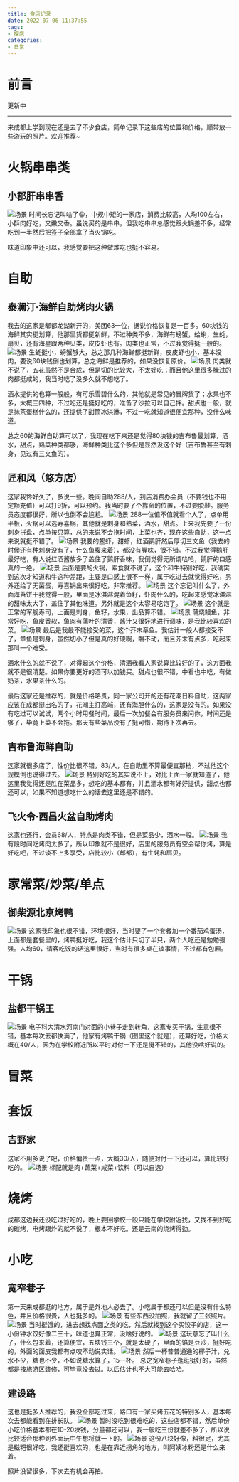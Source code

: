 ```yaml
---
title: 食店记录
date: 2022-07-06 11:37:55
tags: 
- 探店
categories:
- 日常
---
```

# 前言
更新中
****************
来成都上学到现在还是去了不少食店，简单记录下这些店的位置和价格，顺带放一些游玩的照片。欢迎推荐~
<!-- more -->
# 火锅串串类
## 小郡肝串串香
![场景](./food-in-ChengDu/longhuchuan.jpg)
时间长忘记叫啥了😀，中规中矩的一家店，消费比较高，人均100左右，小酥肉好吃，又嫩又香。虽说买的是串串，但我吃串串总感觉跟火锅差不多，经常吃到一半然后把签子全部拿了当火锅吃。

味道印象中还可以，我感觉要把这种做难吃也挺不容易。

# 自助
## 泰澜汀·海鲜自助烤肉火锅
我去的这家是郫都龙湖新开的，美团63一位，据说价格恢复是一百多。60块钱的海鲜其实挺划算，他那里货都挺新鲜，不过种类不多，海鲜有螃蟹，蛤蜊，生蚝，扇贝，还有海星跟两种贝类，皮皮虾也有。肉类也正常，不过我觉得挺一般的。
![场景](./food-in-ChengDu/tai1.jpg)
生蚝挺小，螃蟹够大，总之那几种海鲜都挺新鲜，皮皮虾也小，基本没肉，要说60块钱倒也划算，总之海鲜是推荐的，如果没恢复原价。
![场景](./food-in-ChengDu/tai.jpg)
肉类就不说了，五花虽然不是合成，但是切的比较大，不太好吃；而且他这里很多腌过的肉都挺咸的，我当时吃了没多久就不想吃了。

酒水提供的也算一般般，有可乐雪碧什么的，其他就是常见的冒牌货了；水果也不多，大概三四种，不过吃还是挺好吃的，准备了沙拉可以自己拌。甜点也一般，就是抹茶蛋糕什么的，还提供了甜筒冰淇淋，不过一吃就知道很便宜那种，没什么味道。

总之60的海鲜自助算可以了，我现在吃下来还是觉得80块钱的吉布鲁最划算，酒水，甜点，熟菜种类都够，海鲜种类比这个多但是显然没这个好（吉布鲁甚至有刺身，见过有三文鱼的）。

## 匠和风（悠方店）
这家我馋好久了，多说一些。晚间自助288/人，到店消费办会员（不要钱也不用定额充值）可以打9折，可以预约。我当时要了个靠窗的位置，不过要脱鞋。服务员态度都很好，所以也倒不会尴尬。
![场景](./food-in-ChengDu/jiang_env.jpg)
288一位值不值就看个人了，点单用平板，火锅可以选寿喜锅，其他就是刺身和熟菜，酒水，甜点。上来我先要了一份刺身拼盘，点单按只算，总的来说不会拖时间，上菜也齐，现在这些自助，这一点来说就挺不错了。
![场景](./food-in-ChengDu/jiang_ci.jpg)
我要的鳌虾，甜虾，红酒鹅肝然后厚切三文鱼（我去的时候还有种刺身没有了，什么鱼腹来着），都没有腥味，很不错。不过我觉得鹅肝最好吃，有人说红酒酱放多了盖住了鹅肝香味，我倒觉得无所谓哈哈，鹅肝的口感真的一绝。
![场景](./food-in-ChengDu/jiang_niu.jpg)
后面是要的火锅，素食就不说了，这个和牛特别好吃，我确实到这次才知道和牛这种差距，主要是口感上很不一样，属于吃进去就觉得好吃，另外还给了无菌蛋，寿喜锅出来很好吃，非常推荐。
![场景](./food-in-ChengDu/jiang_ice.jpg)
这个忘记叫什么了，外面海苔饼干我觉得一般，里面是冰淇淋混着鱼籽，虾肉什么的，吃起来感觉冰淇淋的甜味太大了，盖住了其他味道。另外就是这个太容易吃饱了。
![场景](./food-in-ChengDu/jiang_jun.jpg)
这个就是正常的军舰寿司，上面是刺身，鱼籽，水果，出品算不错。
![场景](./food-in-ChengDu/jiang_pu.jpg)
蒲烧鳗鱼，非常好吃，鱼皮香软，鱼肉有蒲叶的清香，酱汁又很好地进行调味，是我比较喜欢的菜。
![场景](./food-in-ChengDu/jiang_zhang.jpg)
最后是我最不能接受的菜，这个芥末章鱼。我估计一般人都接受不了，章鱼是刺身，虽然切小了但是真的好硬啊，嚼不动，而且芥末有点多，吃起来那叫一个难受。

酒水什么的就不说了，对得起这个价格，清酒我看人家说算比较好的了，这方面我就不是很清楚。如果你要更好的酒可以加钱买。甜点也很不错，中看也中吃，有做奶茶，水果茶什么的。

最后这家还是推荐的，就是价格略贵，同一家公司开的还有花潮日料自助，这两家应该在成都挺出名的了，花潮主打高端，还有海胆什么的，这家是没有的。如果没有吃过可以试试，两个小时用餐时间，最后一次加餐会有服务员来问你，时间还是够了，毕竟上菜不会拖。那天有些菜品没有了挺可惜，期待下次再去。

## 吉布鲁海鲜自助
这家就很多店了，性价比很不错，83/人，在自助里不算最便宜那档，不过他这个规模倒也说得过去。
![场景](./food-in-ChengDu/jibulu.jpg)
特别好吃的其实说不上，对比上面一家就知道了，他这里我觉得还是胜在菜品多，想吃的基本都有，并且酒水都有好好提供，甜点也都还可以，如果不知道想吃什么的话去这里还是不错的。

## 飞火令·西昌火盆自助烤肉
这家也还行，会员68/人，特点是肉类不错，但是菜品少，酒水一般。
![场景](./food-in-ChengDu/fei.jpg)
我有段时间吃烤肉太多了，所以印象就不是很好，店里的服务员有空会帮你烤，算是好吃吧，不过谈不上多享受，店比较小（郫都），有生蚝和扇贝。



# 家常菜/炒菜/单点
## 御柴源北京烤鸭
![场景](./food-in-ChengDu/beijin.jpg)
这家我印象也很不错，环境很好，当时要了一个套餐加一个番茄鸡蛋汤，上面都是套餐里的，烤鸭挺好吃，我这个估计只切了半只，两个人吃还是勉勉强强。人均60，请客吃饭的话这里很好，当时有很多桌在谈事情，不过都有包厢。


# 干锅
## 盐都干锅王
![场景](./food-in-ChengDu/nanmenganguo.jpg)
电子科大清水河南门对面的小巷子走到转角，这家专买干锅，生意很不错，基本每次去都快满了，他家有烤鸭干锅（图里这个就是），还算好吃，价格大概在40/人，因为在学校附近所以平时对付一下还是挺不错的，其他没啥好说的。


# 冒菜

# 套饭
## 吉野家
这家不用多说了吧，价格偏贵一点，大概30/人，随便对付一下还可以，算比较好吃的。
![场景](./food-in-ChengDu/ji.jpg)
标配就是肉+蔬菜+咸菜+饮料（可以自选）


# 烧烤
成都这边我还没吃过好吃的，晚上要回学校一般只能在学校附近找，又找不到好吃的碳烤，电烤跟炸的就不说了，根本不好吃。还是云南的烧烤得劲。
# 小吃
## 宽窄巷子
第一天来成都逛的地方，属于是外地人必去了。小吃属于都还可以但是没有什么特色，并且价格很贵，人也挺多的。
![场景](./food-in-ChengDu/scene.jpg)
有些东西没拍照，我就留了三张照片。
![场景](./food-in-ChengDu/jiao.jpg)
当时挺饿的，进去想找点面之类的吃，然后就找到这个买饺子的店，这一小份钟水饺好像二三十，味道也算正常，没啥好说的。
![场景](./food-in-ChengDu/bao.jpg)
这玩意忘了叫什么了，什么包来着，还算便宜，五块钱三个，就是太硬了，里面的馅是豆沙，挺好吃的，外面的面皮我都有点咬不动说实话。
![场景](./food-in-ChengDu/yezi.jpg)
然后一杯普普通通的椰子汁，兑水不少，糖也不少，不如说糖水算了，15一杯。
总之宽窄巷子逛逛挺好的，虽然都是按旅游区装修，可毕竟没去过。以后估计也不大可能去哈哈。

## 建设路
这也是挺多人推荐的，我没全部吃过来，路口有一家买烤五花的特别多人，基本每次去都能看到在排长队。
![场景](./food-in-ChengDu/jianshe.jpg)
暂时没吃到很难吃的，这些店都不错，然后单份小吃价格基本都在10-20块钱，分量都还可以，我一般吃三份就差不多了，所以说比较适合那种到外面玩中午想将就一下的。
![场景](./food-in-ChengDu/bingfen.jpg)
这份八块好像，料很足，尤其是糍粑很好吃，我还挺喜欢的，也是在靠近拐角的地方，叫阿姨冰粉还是什么来着。

照片没留很多，下次去有机会再拍。